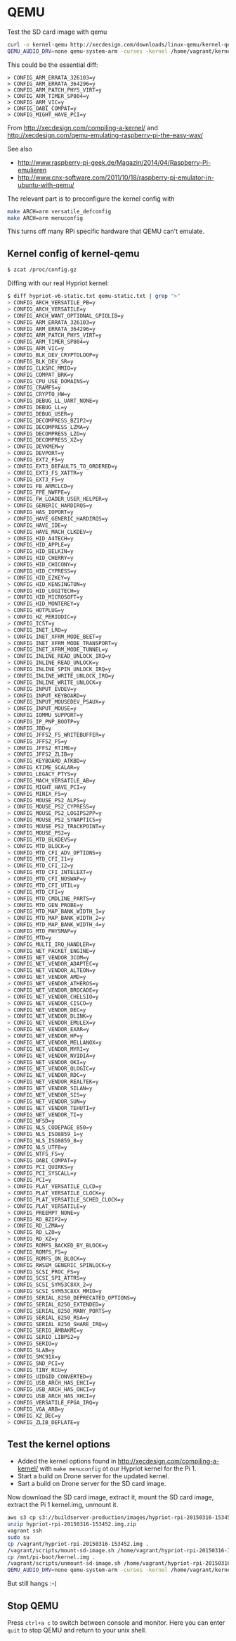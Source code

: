 # QEMU

Test the SD card image with qemu

```bash
curl -o kernel-qemu http://xecdesign.com/downloads/linux-qemu/kernel-qemu
QEMU_AUDIO_DRV=none qemu-system-arm -curses -kernel /home/vagrant/kernel-qemu -cpu arm1176 -m 256 -M versatilepb -append "root=/dev/sda2 rw vga=normal console=ttyAMA0,115200" -nographic -hda /home/vagrant/hypriot-rpi-20150301-140537.img -redir tcp:2222::22
```

This could be the essential diff:

```
> CONFIG_ARM_ERRATA_326103=y
> CONFIG_ARM_ERRATA_364296=y
> CONFIG_ARM_PATCH_PHYS_VIRT=y
> CONFIG_ARM_TIMER_SP804=y
> CONFIG_ARM_VIC=y
> CONFIG_OABI_COMPAT=y
> CONFIG_MIGHT_HAVE_PCI=y
```

From http://xecdesign.com/compiling-a-kernel/ and http://xecdesign.com/qemu-emulating-raspberry-pi-the-easy-way/

See also

* http://www.raspberry-pi-geek.de/Magazin/2014/04/Raspberry-Pi-emulieren
* http://www.cnx-software.com/2011/10/18/raspberry-pi-emulator-in-ubuntu-with-qemu/

The relevant part is to preconfigure the kernel config with

```bash
make ARCH=arm versatile_defconfig
make ARCH=arm menuconfig
```

This turns off many RPi specific hardware that QEMU can't emulate.

## Kernel config of kernel-qemu

```bash
$ zcat /proc/config.gz
```

Diffing with our real Hypriot kernel:

```bash
$ diff hypriot-v6-static.txt qemu-static.txt | grep ">"
> CONFIG_ARCH_VERSATILE_PB=y
> CONFIG_ARCH_VERSATILE=y
> CONFIG_ARCH_WANT_OPTIONAL_GPIOLIB=y
> CONFIG_ARM_ERRATA_326103=y
> CONFIG_ARM_ERRATA_364296=y
> CONFIG_ARM_PATCH_PHYS_VIRT=y
> CONFIG_ARM_TIMER_SP804=y
> CONFIG_ARM_VIC=y
> CONFIG_BLK_DEV_CRYPTOLOOP=y
> CONFIG_BLK_DEV_SR=y
> CONFIG_CLKSRC_MMIO=y
> CONFIG_COMPAT_BRK=y
> CONFIG_CPU_USE_DOMAINS=y
> CONFIG_CRAMFS=y
> CONFIG_CRYPTO_HW=y
> CONFIG_DEBUG_LL_UART_NONE=y
> CONFIG_DEBUG_LL=y
> CONFIG_DEBUG_USER=y
> CONFIG_DECOMPRESS_BZIP2=y
> CONFIG_DECOMPRESS_LZMA=y
> CONFIG_DECOMPRESS_LZO=y
> CONFIG_DECOMPRESS_XZ=y
> CONFIG_DEVKMEM=y
> CONFIG_DEVPORT=y
> CONFIG_EXT2_FS=y
> CONFIG_EXT3_DEFAULTS_TO_ORDERED=y
> CONFIG_EXT3_FS_XATTR=y
> CONFIG_EXT3_FS=y
> CONFIG_FB_ARMCLCD=y
> CONFIG_FPE_NWFPE=y
> CONFIG_FW_LOADER_USER_HELPER=y
> CONFIG_GENERIC_HARDIRQS=y
> CONFIG_HAS_IOPORT=y
> CONFIG_HAVE_GENERIC_HARDIRQS=y
> CONFIG_HAVE_IDE=y
> CONFIG_HAVE_MACH_CLKDEV=y
> CONFIG_HID_A4TECH=y
> CONFIG_HID_APPLE=y
> CONFIG_HID_BELKIN=y
> CONFIG_HID_CHERRY=y
> CONFIG_HID_CHICONY=y
> CONFIG_HID_CYPRESS=y
> CONFIG_HID_EZKEY=y
> CONFIG_HID_KENSINGTON=y
> CONFIG_HID_LOGITECH=y
> CONFIG_HID_MICROSOFT=y
> CONFIG_HID_MONTEREY=y
> CONFIG_HOTPLUG=y
> CONFIG_HZ_PERIODIC=y
> CONFIG_ICST=y
> CONFIG_INET_LRO=y
> CONFIG_INET_XFRM_MODE_BEET=y
> CONFIG_INET_XFRM_MODE_TRANSPORT=y
> CONFIG_INET_XFRM_MODE_TUNNEL=y
> CONFIG_INLINE_READ_UNLOCK_IRQ=y
> CONFIG_INLINE_READ_UNLOCK=y
> CONFIG_INLINE_SPIN_UNLOCK_IRQ=y
> CONFIG_INLINE_WRITE_UNLOCK_IRQ=y
> CONFIG_INLINE_WRITE_UNLOCK=y
> CONFIG_INPUT_EVDEV=y
> CONFIG_INPUT_KEYBOARD=y
> CONFIG_INPUT_MOUSEDEV_PSAUX=y
> CONFIG_INPUT_MOUSE=y
> CONFIG_IOMMU_SUPPORT=y
> CONFIG_IP_PNP_BOOTP=y
> CONFIG_JBD=y
> CONFIG_JFFS2_FS_WRITEBUFFER=y
> CONFIG_JFFS2_FS=y
> CONFIG_JFFS2_RTIME=y
> CONFIG_JFFS2_ZLIB=y
> CONFIG_KEYBOARD_ATKBD=y
> CONFIG_KTIME_SCALAR=y
> CONFIG_LEGACY_PTYS=y
> CONFIG_MACH_VERSATILE_AB=y
> CONFIG_MIGHT_HAVE_PCI=y
> CONFIG_MINIX_FS=y
> CONFIG_MOUSE_PS2_ALPS=y
> CONFIG_MOUSE_PS2_CYPRESS=y
> CONFIG_MOUSE_PS2_LOGIPS2PP=y
> CONFIG_MOUSE_PS2_SYNAPTICS=y
> CONFIG_MOUSE_PS2_TRACKPOINT=y
> CONFIG_MOUSE_PS2=y
> CONFIG_MTD_BLKDEVS=y
> CONFIG_MTD_BLOCK=y
> CONFIG_MTD_CFI_ADV_OPTIONS=y
> CONFIG_MTD_CFI_I1=y
> CONFIG_MTD_CFI_I2=y
> CONFIG_MTD_CFI_INTELEXT=y
> CONFIG_MTD_CFI_NOSWAP=y
> CONFIG_MTD_CFI_UTIL=y
> CONFIG_MTD_CFI=y
> CONFIG_MTD_CMDLINE_PARTS=y
> CONFIG_MTD_GEN_PROBE=y
> CONFIG_MTD_MAP_BANK_WIDTH_1=y
> CONFIG_MTD_MAP_BANK_WIDTH_2=y
> CONFIG_MTD_MAP_BANK_WIDTH_4=y
> CONFIG_MTD_PHYSMAP=y
> CONFIG_MTD=y
> CONFIG_MULTI_IRQ_HANDLER=y
> CONFIG_NET_PACKET_ENGINE=y
> CONFIG_NET_VENDOR_3COM=y
> CONFIG_NET_VENDOR_ADAPTEC=y
> CONFIG_NET_VENDOR_ALTEON=y
> CONFIG_NET_VENDOR_AMD=y
> CONFIG_NET_VENDOR_ATHEROS=y
> CONFIG_NET_VENDOR_BROCADE=y
> CONFIG_NET_VENDOR_CHELSIO=y
> CONFIG_NET_VENDOR_CISCO=y
> CONFIG_NET_VENDOR_DEC=y
> CONFIG_NET_VENDOR_DLINK=y
> CONFIG_NET_VENDOR_EMULEX=y
> CONFIG_NET_VENDOR_EXAR=y
> CONFIG_NET_VENDOR_HP=y
> CONFIG_NET_VENDOR_MELLANOX=y
> CONFIG_NET_VENDOR_MYRI=y
> CONFIG_NET_VENDOR_NVIDIA=y
> CONFIG_NET_VENDOR_OKI=y
> CONFIG_NET_VENDOR_QLOGIC=y
> CONFIG_NET_VENDOR_RDC=y
> CONFIG_NET_VENDOR_REALTEK=y
> CONFIG_NET_VENDOR_SILAN=y
> CONFIG_NET_VENDOR_SIS=y
> CONFIG_NET_VENDOR_SUN=y
> CONFIG_NET_VENDOR_TEHUTI=y
> CONFIG_NET_VENDOR_TI=y
> CONFIG_NFSD=y
> CONFIG_NLS_CODEPAGE_850=y
> CONFIG_NLS_ISO8859_1=y
> CONFIG_NLS_ISO8859_8=y
> CONFIG_NLS_UTF8=y
> CONFIG_NTFS_FS=y
> CONFIG_OABI_COMPAT=y
> CONFIG_PCI_QUIRKS=y
> CONFIG_PCI_SYSCALL=y
> CONFIG_PCI=y
> CONFIG_PLAT_VERSATILE_CLCD=y
> CONFIG_PLAT_VERSATILE_CLOCK=y
> CONFIG_PLAT_VERSATILE_SCHED_CLOCK=y
> CONFIG_PLAT_VERSATILE=y
> CONFIG_PREEMPT_NONE=y
> CONFIG_RD_BZIP2=y
> CONFIG_RD_LZMA=y
> CONFIG_RD_LZO=y
> CONFIG_RD_XZ=y
> CONFIG_ROMFS_BACKED_BY_BLOCK=y
> CONFIG_ROMFS_FS=y
> CONFIG_ROMFS_ON_BLOCK=y
> CONFIG_RWSEM_GENERIC_SPINLOCK=y
> CONFIG_SCSI_PROC_FS=y
> CONFIG_SCSI_SPI_ATTRS=y
> CONFIG_SCSI_SYM53C8XX_2=y
> CONFIG_SCSI_SYM53C8XX_MMIO=y
> CONFIG_SERIAL_8250_DEPRECATED_OPTIONS=y
> CONFIG_SERIAL_8250_EXTENDED=y
> CONFIG_SERIAL_8250_MANY_PORTS=y
> CONFIG_SERIAL_8250_RSA=y
> CONFIG_SERIAL_8250_SHARE_IRQ=y
> CONFIG_SERIO_AMBAKMI=y
> CONFIG_SERIO_LIBPS2=y
> CONFIG_SERIO=y
> CONFIG_SLAB=y
> CONFIG_SMC91X=y
> CONFIG_SND_PCI=y
> CONFIG_TINY_RCU=y
> CONFIG_UIDGID_CONVERTED=y
> CONFIG_USB_ARCH_HAS_EHCI=y
> CONFIG_USB_ARCH_HAS_OHCI=y
> CONFIG_USB_ARCH_HAS_XHCI=y
> CONFIG_VERSATILE_FPGA_IRQ=y
> CONFIG_VGA_ARB=y
> CONFIG_XZ_DEC=y
> CONFIG_ZLIB_DEFLATE=y
```

## Test the kernel options

* Added the kernel options found in http://xecdesign.com/compiling-a-kernel/ with `make menuconfig` ot our Hypriot kernel for the Pi 1.
* Start a build on Drone server for the updated kernel.
* Sart a build on Drone server for the SD card image.

Now download the SD card image, extract it, mount the SD card image, extract the Pi 1 kernel.img, unmount it.

```bash
aws s3 cp s3://buildserver-production/images/hypriot-rpi-20150316-153452.img.zip .
unzip hypriot-rpi-20150316-153452.img.zip
vagrant ssh
sudo su
cp /vagrant/hypriot-rpi-20150316-153452.img .
/vagrant/scripts/mount-sd-image.sh /home/vagrant/hypriot-rpi-20150316-153452.img
cp /mnt/pi-boot/kernel.img .
/vagrant/scripts/unmount-sd-image.sh /home/vagrant/hypriot-rpi-20150316-153452.img
QEMU_AUDIO_DRV=none qemu-system-arm -curses -kernel /home/vagrant/kernel.img -cpu arm1176 -m 256 -M versatilepb -append "root=/dev/sda2 rw vga=normal console=ttyAMA0,115200" -nographic -hda /home/vagrant/hypriot-rpi-20150316-153452.img -redir tcp:2222::22
```

But still hangs :-(

## Stop QEMU

Press `ctrl+a c` to switch between console and monitor. Here you can enter `quit` to stop QEMU and return to your unix shell.
